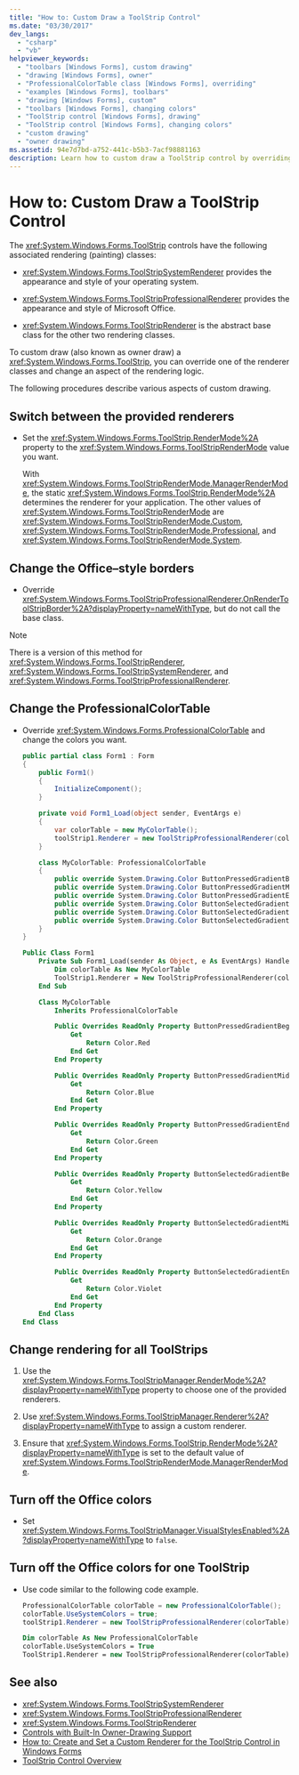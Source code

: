 ```yaml
---
title: "How to: Custom Draw a ToolStrip Control"
ms.date: "03/30/2017"
dev_langs: 
  - "csharp"
  - "vb"
helpviewer_keywords: 
  - "toolbars [Windows Forms], custom drawing"
  - "drawing [Windows Forms], owner"
  - "ProfessionalColorTable class [Windows Forms], overriding"
  - "examples [Windows Forms], toolbars"
  - "drawing [Windows Forms], custom"
  - "toolbars [Windows Forms], changing colors"
  - "ToolStrip control [Windows Forms], drawing"
  - "ToolStrip control [Windows Forms], changing colors"
  - "custom drawing"
  - "owner drawing"
ms.assetid: 94e7d7bd-a752-441c-b5b3-7acf98881163
description: Learn how to custom draw a ToolStrip control by overriding one of the renderer classes and changing an aspect of the rendering logic.
---
```

# How to: Custom Draw a ToolStrip Control
The <xref:System.Windows.Forms.ToolStrip> controls have the following associated rendering (painting) classes:  
  
- <xref:System.Windows.Forms.ToolStripSystemRenderer> provides the appearance and style of your operating system.  
  
- <xref:System.Windows.Forms.ToolStripProfessionalRenderer> provides the appearance and style of Microsoft Office.  
  
- <xref:System.Windows.Forms.ToolStripRenderer> is the abstract base class for the other two rendering classes.  
  
 To custom draw (also known as owner draw) a <xref:System.Windows.Forms.ToolStrip>, you can override one of the renderer classes and change an aspect of the rendering logic.  
  
 The following procedures describe various aspects of custom drawing.  
  
## Switch between the provided renderers
  
- Set the <xref:System.Windows.Forms.ToolStrip.RenderMode%2A> property to the <xref:System.Windows.Forms.ToolStripRenderMode> value you want.  
  
     With <xref:System.Windows.Forms.ToolStripRenderMode.ManagerRenderMode>, the static <xref:System.Windows.Forms.ToolStrip.RenderMode%2A> determines the renderer for your application. The other values of <xref:System.Windows.Forms.ToolStripRenderMode> are <xref:System.Windows.Forms.ToolStripRenderMode.Custom>, <xref:System.Windows.Forms.ToolStripRenderMode.Professional>, and <xref:System.Windows.Forms.ToolStripRenderMode.System>.  
  
## Change the Office–style borders
  
- Override <xref:System.Windows.Forms.ToolStripProfessionalRenderer.OnRenderToolStripBorder%2A?displayProperty=nameWithType>, but do not call the base class.  
  
> [!NOTE]
> There is a version of this method for <xref:System.Windows.Forms.ToolStripRenderer>, <xref:System.Windows.Forms.ToolStripSystemRenderer>, and <xref:System.Windows.Forms.ToolStripProfessionalRenderer>.  
  
## Change the ProfessionalColorTable
  
- Override <xref:System.Windows.Forms.ProfessionalColorTable> and change the colors you want.  

  ```csharp
  public partial class Form1 : Form
  {
      public Form1()
      {
          InitializeComponent();
      }
  
      private void Form1_Load(object sender, EventArgs e)
      {
          var colorTable = new MyColorTable();
          toolStrip1.Renderer = new ToolStripProfessionalRenderer(colorTable);
      }
  
      class MyColorTable: ProfessionalColorTable
      {
          public override System.Drawing.Color ButtonPressedGradientBegin => Color.Red;
          public override System.Drawing.Color ButtonPressedGradientMiddle => Color.Blue;
          public override System.Drawing.Color ButtonPressedGradientEnd => Color.Green;
          public override System.Drawing.Color ButtonSelectedGradientBegin => Color.Yellow;
          public override System.Drawing.Color ButtonSelectedGradientMiddle => Color.Orange;
          public override System.Drawing.Color ButtonSelectedGradientEnd => Color.Violet;
      }
  }
  ```

  ```vb
  Public Class Form1
      Private Sub Form1_Load(sender As Object, e As EventArgs) Handles MyBase.Load
          Dim colorTable As New MyColorTable
          ToolStrip1.Renderer = New ToolStripProfessionalRenderer(colorTable)
      End Sub
  
      Class MyColorTable
          Inherits ProfessionalColorTable
  
          Public Overrides ReadOnly Property ButtonPressedGradientBegin() As System.Drawing.Color
              Get
                  Return Color.Red
              End Get
          End Property
  
          Public Overrides ReadOnly Property ButtonPressedGradientMiddle() As System.Drawing.Color
              Get
                  Return Color.Blue
              End Get
          End Property
  
          Public Overrides ReadOnly Property ButtonPressedGradientEnd() As System.Drawing.Color
              Get
                  Return Color.Green
              End Get
          End Property
  
          Public Overrides ReadOnly Property ButtonSelectedGradientBegin() As System.Drawing.Color
              Get
                  Return Color.Yellow
              End Get
          End Property
  
          Public Overrides ReadOnly Property ButtonSelectedGradientMiddle() As System.Drawing.Color
              Get
                  Return Color.Orange
              End Get
          End Property
  
          Public Overrides ReadOnly Property ButtonSelectedGradientEnd() As System.Drawing.Color
              Get
                  Return Color.Violet
              End Get
          End Property
      End Class
  End Class
  ```
  
## Change rendering for all ToolStrips
  
1. Use the <xref:System.Windows.Forms.ToolStripManager.RenderMode%2A?displayProperty=nameWithType> property to choose one of the provided renderers.  
  
2. Use <xref:System.Windows.Forms.ToolStripManager.Renderer%2A?displayProperty=nameWithType> to assign a custom renderer.  
  
3. Ensure that <xref:System.Windows.Forms.ToolStrip.RenderMode%2A?displayProperty=nameWithType> is set to the default value of <xref:System.Windows.Forms.ToolStripRenderMode.ManagerRenderMode>.  
  
## Turn off the Office colors
  
- Set <xref:System.Windows.Forms.ToolStripManager.VisualStylesEnabled%2A?displayProperty=nameWithType> to `false`.  
  
## Turn off the Office colors for one ToolStrip
  
- Use code similar to the following code example.  

  ```csharp
  ProfessionalColorTable colorTable = new ProfessionalColorTable();
  colorTable.UseSystemColors = true;
  toolStrip1.Renderer = new ToolStripProfessionalRenderer(colorTable);
  ```
  
  ```vb
  Dim colorTable As New ProfessionalColorTable
  colorTable.UseSystemColors = True
  ToolStrip1.Renderer = new ToolStripProfessionalRenderer(colorTable)
  ```
  
## See also

- <xref:System.Windows.Forms.ToolStripSystemRenderer>
- <xref:System.Windows.Forms.ToolStripProfessionalRenderer>
- <xref:System.Windows.Forms.ToolStripRenderer>
- [Controls with Built-In Owner-Drawing Support](controls-with-built-in-owner-drawing-support.md)
- [How to: Create and Set a Custom Renderer for the ToolStrip Control in Windows Forms](create-and-set-a-custom-renderer-for-the-toolstrip-control-in-wf.md)
- [ToolStrip Control Overview](toolstrip-control-overview-windows-forms.md)
